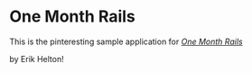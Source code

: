 # One Month Rails

This is the pinteresting sample application for
[*One Month Rails*](http://onemonthrails.com)

by Erik Helton!